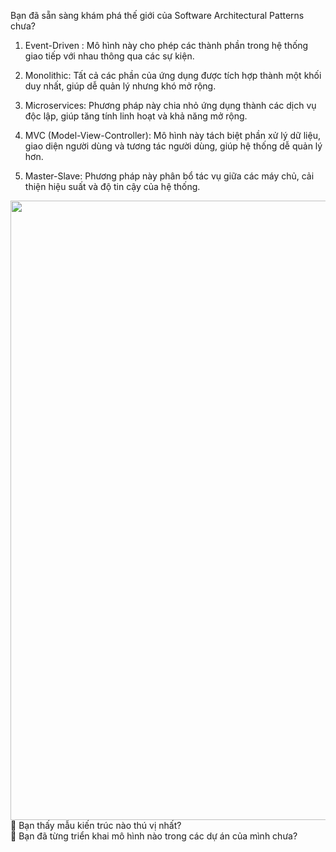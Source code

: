 Bạn đã sẵn sàng khám phá thế giới của Software Architectural Patterns chưa?

1. Event-Driven : Mô hình này cho phép các thành phần trong hệ thống giao tiếp với nhau thông qua các sự kiện.

2. Monolithic: Tất cả các phần của ứng dụng được tích hợp thành một khối duy nhất, giúp dễ quản lý nhưng khó mở rộng.

3. Microservices: Phương pháp này chia nhỏ ứng dụng thành các dịch vụ độc lập, giúp tăng tính linh hoạt và khả năng mở rộng.
4. MVC (Model-View-Controller): Mô hình này tách biệt phần xử lý dữ liệu, giao diện người dùng và tương tác người dùng, giúp hệ thống dễ quản lý hơn.
5. Master-Slave: Phương pháp này phân bổ tác vụ giữa các máy chủ, cải thiện hiệu suất và độ tin cậy của hệ thống.

<img src="https://substackcdn.com/image/fetch/w_1456,c_limit,f_auto,q_auto:good,fl_lossy/https%3A%2F%2Fsubstack-post-media.s3.amazonaws.com%2Fpublic%2Fimages%2F37da2535-a515-41b6-9b63-6a9bc9357cbf_800x991.gif" width="800" height="991" data-attrs="{&quot;src&quot;:&quot;https://substack-post-media.s3.amazonaws.com/public/images/37da2535-a515-41b6-9b63-6a9bc9357cbf_800x991.gif&quot;,&quot;srcNoWatermark&quot;:null,&quot;fullscreen&quot;:null,&quot;imageSize&quot;:null,&quot;height&quot;:991,&quot;width&quot;:800,&quot;resizeWidth&quot;:null,&quot;bytes&quot;:9587816,&quot;alt&quot;:null,&quot;title&quot;:null,&quot;type&quot;:&quot;image/gif&quot;,&quot;href&quot;:null,&quot;belowTheFold&quot;:false,&quot;topImage&quot;:true,&quot;internalRedirect&quot;:null,&quot;isProcessing&quot;:false}" class="sizing-normal" alt="" srcset="https://substackcdn.com/image/fetch/w_424,c_limit,f_auto,q_auto:good,fl_lossy/https%3A%2F%2Fsubstack-post-media.s3.amazonaws.com%2Fpublic%2Fimages%2F37da2535-a515-41b6-9b63-6a9bc9357cbf_800x991.gif 424w, https://substackcdn.com/image/fetch/w_848,c_limit,f_auto,q_auto:good,fl_lossy/https%3A%2F%2Fsubstack-post-media.s3.amazonaws.com%2Fpublic%2Fimages%2F37da2535-a515-41b6-9b63-6a9bc9357cbf_800x991.gif 848w, https://substackcdn.com/image/fetch/w_1272,c_limit,f_auto,q_auto:good,fl_lossy/https%3A%2F%2Fsubstack-post-media.s3.amazonaws.com%2Fpublic%2Fimages%2F37da2535-a515-41b6-9b63-6a9bc9357cbf_800x991.gif 1272w, https://substackcdn.com/image/fetch/w_1456,c_limit,f_auto,q_auto:good,fl_lossy/https%3A%2F%2Fsubstack-post-media.s3.amazonaws.com%2Fpublic%2Fimages%2F37da2535-a515-41b6-9b63-6a9bc9357cbf_800x991.gif 1456w" sizes="100vw" fetchpriority="high">

<br>
📌 Bạn thấy mẫu kiến trúc nào thú vị nhất?
<br>
📌 Bạn đã từng triển khai mô hình nào trong các dự án của mình chưa?    